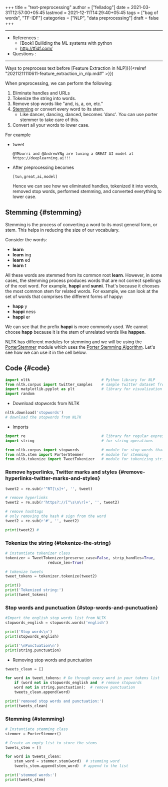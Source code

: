 +++
title = "text-preprocessing"
author = ["felladog"]
date = 2021-03-31T12:57:00+05:45
lastmod = 2021-12-11T14:29:40+05:45
tags = ["bag of words", "TF-IDF"]
categories = ["NLP", "data preprocessing"]
draft = false
+++

---

-   References :
    -   [Book] Builiding the ML systems with python
    -   <http://tfidf.com/>
-   Questions :

---

Ways to preprocess text before [Feature Extraction in NLP]({{<relref "20211211110611-feature_extraction_in_nlp.md#" >}})

When preprocessing, we can perform the following:

1.  Eliminate handles and URLs
2.  Tokenize the string into words.
3.  Remove stop words like "and, is, a, on, etc."
4.  [Stemming](#stemming) or convert every word to its stem.
    -   Like dancer, dancing, danced, becomes 'danc'. You can use porter stemmer to take care of this.
5.  Convert all your words to lower case.

For example

-   tweet

    ```nil
    @YMourri and @AndrewYNg are tuning a GREAT AI model at https://deeplearning.ai!!!
    ```
-   After preprocessing becomes

    ```nil
    [tun,great,ai,model]
    ```

    Hence we can see how we eliminated handles, tokenized it into words, removed stop words, performed stemming, and converted everything to lower case.


## Stemming {#stemming}

Stemming is the process of converting a word to its most general form, or stem. This helps in reducing the size of our vocabulary.

Consider the words:

-   **learn**
-   **learn** ing
-   **learn** ed
-   **learn** t

All these words are stemmed from its common root **learn**. However, in some cases, the stemming process produces words that are not correct spellings of the root word. For example, **happi** and **sunni**. That's because it chooses the most common stem for related words. For example, we can look at the set of words that comprises the different forms of happy:

-   **happ** y
-   **happi** ness
-   **happi** er

We can see that the prefix **happi** is more commonly used. We cannot choose **happ** because it is the stem of unrelated words like **happen**.

NLTK has different modules for stemming and we will be using the [PorterStemmer](<https://www.nltk.org/api/nltk.stem.html#module-nltk.stem.porter>) module which uses the [Porter Stemming Algorithm](<https://tartarus.org/martin/PorterStemmer/>). Let's see how we can use it in the cell below.


## Code {#code}

```python
import nltk                                # Python library for NLP
from nltk.corpus import twitter_samples    # sample Twitter dataset from NLTK
import matplotlib.pyplot as plt            # library for visualization
import random
```

-   Download stopwords from NLTK

<!--listend-->

```python
nltk.download('stopwords')
# download the stopwords from NLTK
```

-   Imports

<!--listend-->

```python
import re                                  # library for regular expression operations
import string                              # for string operations

from nltk.corpus import stopwords          # module for stop words that come with NLTK
from nltk.stem import PorterStemmer        # module for stemming
from nltk.tokenize import TweetTokenizer   # module for tokenizing strings
```


### Remove hyperlinks, Twitter marks and styles {#remove-hyperlinks-twitter-marks-and-styles}

```python
tweet2 = re.sub(r'^RT[\s]+', '', tweet)

# remove hyperlinks
tweet2 = re.sub(r'https?://[^\s\n\r]+', '', tweet2)

# remove hashtags
# only removing the hash # sign from the word
tweet2 = re.sub(r'#', '', tweet2)

print(tweet2) #
```


### Tokenize the string {#tokenize-the-string}

```python
# instantiate tokenizer class
tokenizer = TweetTokenizer(preserve_case=False, strip_handles=True,
			       reduce_len=True)

# tokenize tweets
tweet_tokens = tokenizer.tokenize(tweet2)

print()
print('Tokenized string:')
print(tweet_tokens)
```


### Stop words and punctuation {#stop-words-and-punctuation}

```python
#Import the english stop words list from NLTK
stopwords_english = stopwords.words('english')

print('Stop words\n')
print(stopwords_english)

print('\nPunctuation\n')
print(string.punctuation)
```

-   Removing stop words and punctuation

<!--listend-->

```python
tweets_clean = []

for word in tweet_tokens: # Go through every word in your tokens list
    if (word not in stopwords_english and  # remove stopwords
	word not in string.punctuation):  # remove punctuation
	tweets_clean.append(word)

print('removed stop words and punctuation:')
print(tweets_clean)
```


### Stemming {#stemming}

```python
# Instantiate stemming class
stemmer = PorterStemmer()

# Create an empty list to store the stems
tweets_stem = []

for word in tweets_clean:
    stem_word = stemmer.stem(word)  # stemming word
    tweets_stem.append(stem_word)  # append to the list

print('stemmed words:')
print(tweets_stem)
```